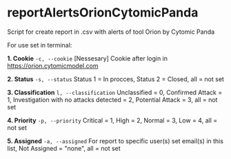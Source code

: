 # reportAlertsOrionCytomicPanda
Script for create report in .csv with alerts of tool Orion by Cytomic Panda

For use set in terminal:

**1. Cookie**
	```-c, --cookie```
	[Nessesary] Cookie after login in https://orion.cytomicmodel.com
   
**2. Status**
	```-s, --status```
	Status 1 = In procces, Status 2 = Closed, all = not set
   
**3. Classification**
	```l, --classification```
	Unclassified = 0, Confirmed Attack = 1, Investigation with no attacks detected = 2, Potential Attack = 3, all = not set
  
**4. Priority**
	```-p, --priority```
	Critical = 1, High = 2, Normal = 3, Low = 4, all = not set

**5. Assigned**
	```-a, --assigned```
	For report to specific user(s) set email(s) in this list, Not Assigned = "none", all = not set
